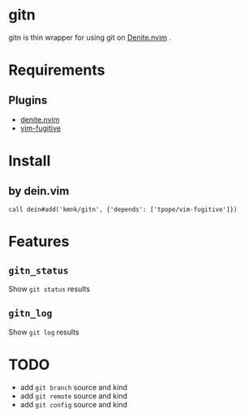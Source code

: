 # gitn
gitn is thin wrapper for using git on [Denite.nvim][denite] .

# Requirements
## Plugins
- [denite.nvim][denite]
- [vim-fugitive][fugitive]

# Install
## by dein.vim
```vim
call dein#add('kmnk/gitn', {'depends': ['tpope/vim-fugitive']})
```

# Features
## `gitn_status`
Show `git status` results

## `gitn_log`
Show `git log` results

# TODO
- add `git branch` source and kind
- add `git remote` source and kind
- add `git config` source and kind

[denite]:https://github.com/Shougo/denite.nvim
[dein]:https://github.com/Shougo/dein.vim
[fugitive]:https://github.com/tpope/vim-fugitive
